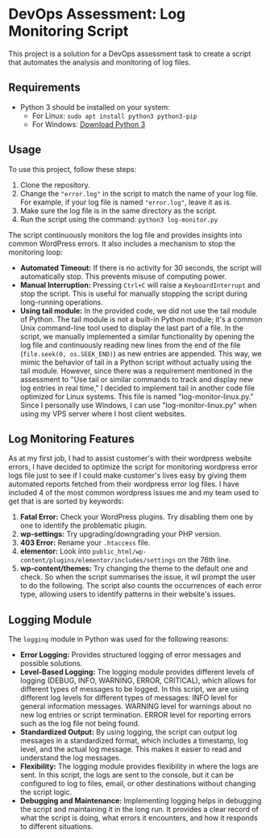 # DevOps Assessment: Log Monitoring Script

This project is a solution for a DevOps assessment task to create a script that automates the analysis and monitoring of log files.

## Requirements
- Python 3 should be installed on your system:
  - For Linux: `sudo apt install python3 python3-pip`
  - For Windows: [Download Python 3](https://www.python.org/downloads/windows/)

## Usage
To use this project, follow these steps:
1. Clone the repository.
2. Change the `"error.log"` in the script to match the name of your log file. For example, if your log file is named `"error.log"`, leave it as is.
3. Make sure the log file is in the same directory as the script.
4. Run the script using the command: `python3 log-monitor.py`

The script continuously monitors the log file and provides insights into common WordPress errors. It also includes a mechanism to stop the monitoring loop:
- **Automated Timeout:** If there is no activity for 30 seconds, the script will automatically stop. This prevents misuse of computing power.
- **Manual Interruption:** Pressing `Ctrl+C` will raise a `KeyboardInterrupt` and stop the script. This is useful for manually stopping the script during long-running operations.
- **Using tail module:** In the provided code, we did not use the tail module of Python. The tail module is not a built-in Python module; it's a common Unix command-line tool used to display the last part of a file. In the script, we manually implemented a similar functionality by opening the log file and continuously reading new lines from the end of the file (`file.seek(0, os.SEEK_END)`) as new entries are appended. This way, we mimic the behavior of tail in a Python script without actually using the tail module. However, since there was a requirement mentioned in the assessment to "Use tail or similar commands to track and display new log entries in real time," I decided to implement tail in another code file optimized for Linux systems. This file is named "log-monitor-linux.py." Since I personally use Windows, I can use "log-monitor-linux.py" when using my VPS server where I host client websites.

## Log Monitoring Features
As at my first job, I had to assist customer's with their wordpress website errors, I have decided to optimize the script for monitoring wordpress error logs file just to see if I could make customer's lives easy by giving them automated reports fetched from their wordpress error log files.
I have included 4 of the most common wordpress issues me and my team used to get that is are sorted by keywords:
1. **Fatal Error:** Check your WordPress plugins. Try disabling them one by one to identify the problematic plugin.
2. **wp-settings:** Try upgrading/downgrading your PHP version.
3. **403 Error:** Rename your `.htaccess` file.
4. **elementor:** Look into `public_html/wp-content/plugins/elementor/includes/settings` on the 76th line.
5. **wp-content/themes:** Try changing the theme to the default one and check.
So when the script summarises the issue, it wil prompt the user to do the following.
The script also counts the occurrences of each error type, allowing users to identify patterns in their website's issues.

## Logging Module
The `logging` module in Python was used for the following reasons:
- **Error Logging:** Provides structured logging of error messages and possible solutions.
- **Level-Based Logging:** The logging module provides different levels of logging (DEBUG, INFO, WARNING, ERROR, CRITICAL), which allows for different types of messages to be logged. In this script, we are using different log levels for different types of messages:
INFO level for general information messages.
WARNING level for warnings about no new log entries or script termination.
ERROR level for reporting errors such as the log file not being found.
- **Standardized Output:** By using logging, the script can output log messages in a standardized format, which includes a timestamp, log level, and the actual log message. This makes it easier to read and understand the log messages.
- **Flexibility:** The logging module provides flexibility in where the logs are sent. In this script, the logs are sent to the console, but it can be configured to log to files, email, or other destinations without changing the script logic.
- **Debugging and Maintenance:** Implementing logging helps in debugging the script and maintaining it in the long run. It provides a clear record of what the script is doing, what errors it encounters, and how it responds to different situations.
